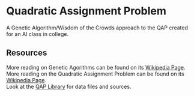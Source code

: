 # Quadratic Assignment Problem

A Genetic Algorithm/Wisdom of the Crowds approach to the QAP created for an AI class in college. 


## Resources 
More reading on Genetic Agorithms can be found on its [Wikipedia Page](https://en.wikipedia.org/wiki/Genetic_algorithm).  
More reading on the Quadratic Assignment Problem can be found on its [Wikipedia Page](https://en.wikipedia.org/wiki/Quadratic_assignment_problem).  
Look at the [QAP Library](http://anjos.mgi.polymtl.ca/qaplib/) for data files and sources.
